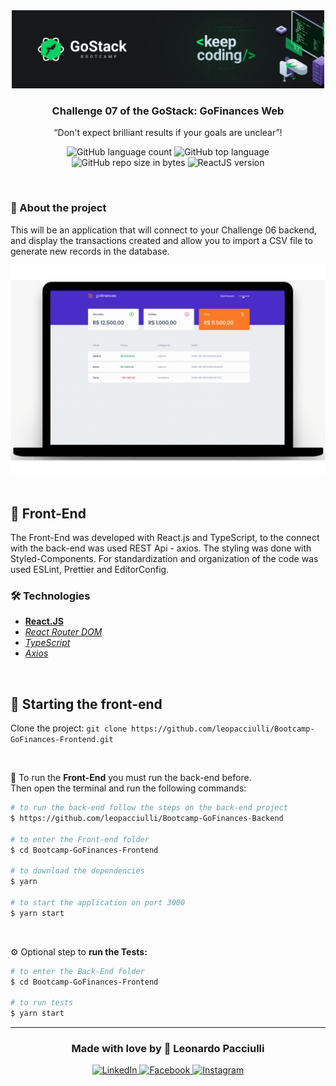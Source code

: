 <div align="center">
  <img alt="GoStack" src="./src/assets/gostack.png" width="500px" />
</div>

<h3 align="center">
  Challenge 07 of the GoStack: GoFinances Web
</h3>

<p align="center">“Don't expect brilliant results if your goals are unclear”!</blockquote>

<p align="center">
  <img alt="GitHub language count" src="https://img.shields.io/github/languages/count/leopacciulli/Bootcamp-GoFinances-Frontend?color=yellow">

  <img alt="GitHub top language" src="https://img.shields.io/github/languages/top/leopacciulli/Bootcamp-GoFinances-Frontend?color=yellow">

  <img alt="GitHub repo size in bytes" src="https://img.shields.io/github/repo-size/leopacciulli/Bootcamp-GoFinances-Frontend?color=yellow">

  <img alt="ReactJS version" src="https://img.shields.io/badge/React.JS-v16.13.1-60dafb?style=flat&logoColor=60dafb&logo=react">
</p>

<br>

### 📝 About the project
This will be an application that will connect to your Challenge 06 backend, and display the transactions created and allow you to import a CSV file to generate new records in the database.

<div align="center">
  <img src="./src/assets/gofinances.gif" />
</div>

<br>

## 🤖 Front-End
The Front-End was developed with React.js and TypeScript, to the connect with the back-end was used REST Api - axios. The styling was done with Styled-Components. For standardization and organization of the code was used ESLint, Prettier and EditorConfig.

### 🛠 Technologies
- **[React.JS](https://reactjs.org/)**
- *[React Router DOM](https://reacttraining.com/react-router/web/guides/quick-start)*
- *[TypeScript](https://www.typescriptlang.org/)*
- *[Axios](https://github.com/axios/axios)*

<br>

## 🏁 Starting the front-end
Clone the project: `git clone https://github.com/leopacciulli/Bootcamp-GoFinances-Frontend.git`

<br>

🤖 To run the **Front-End** you must run the back-end before.
<br>Then open the terminal and run the following commands:

````zsh
# to run the back-end follow the steps on the back-end project
$ https://github.com/leopacciulli/Bootcamp-GoFinances-Backend

# to enter the Front-end folder
$ cd Bootcamp-GoFinances-Frontend

# to download the dependencies
$ yarn

# to start the application on port 3000
$ yarn start
````

<br>

⚙️ Optional step to **run the Tests:**

````zsh
# to enter the Back-End folder
$ cd Bootcamp-GoFinances-Frontend

# to run tests
$ yarn start
````

---

<h3 align="center">
  Made with love by 💙 Leonardo Pacciulli
</h3>

<p align="center">
  <a href="https://www.linkedin.com/in/leonardo-pacciulli">
    <img alt="LinkedIn" src="https://img.shields.io/badge/LinkedIn-/in/leonardopacciulli-0e76a8?style=flat&logoColor=white&logo=linkedin">
  </a>
  <a href="https://www.facebook.com/paculli">
    <img alt="Facebook" src="https://img.shields.io/badge/Facebook-/LeonardoPacciulli-1778F2?style=flat&logoColor=white&logo=facebook">
  </a>
  <a href="https://www.instagram.com/leopacciulli/">
    <img alt="Instagram" src="https://img.shields.io/badge/Instagram-@leopacciulli-833AB4?style=flat&logoColor=white&logo=instagram">
  </a>
</p>
